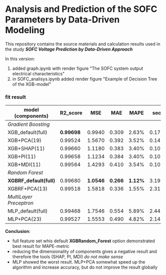 # Analysis and Prediction of the SOFC Parameters by Data-Driven Modeling

This repository contains the source materials and calculation results used in the study ***SOFC Voltage Prediction by Data-Driven Approach***

In this version:
1) added graph.ipynb with render figure "The SOFC system output electrical characteristics"
2) in SOFC_analisys.ipynb added render figure "Example of Decision Tree of the XGB-model"

### fit result

| model (components) | R2_score | MSE | MAE | MAPE | second |
| --- | --- | --- | --- | --- | --- |
| *Gradient Boosting* |
| XGB_default(full) | **0.99698** | 0.9940 | 0.309 | 2.63% | 0.175746 |
| XGB+PCA(19) | 0.99524 | 1.5670 | 0.392 | 3.52% | 0.141196 |
| XGB+SHAP(11) | 0.99660 | 1.1180 | 0.383 | 3.40% | 0.108277 |
| XGB+PI(11) | 0.99658 | 1.1234 | 0.384 | 3.40% | 0.108657 |
| XGB+MDI(11) | 0.99564	 | 1.4293 | 0.410 | 3.54% | 0.108386 |
| *Random Forest* |
| **XGBRF_default(full)** | 0.99680 | **1.0546** | **0.266** | **1.12%** | 3.190055 |
| XGBRF+PCA(13) | 0.99518 | 1.5818 | 0.336 | 1.55% | 2.319972 |
| *MultiLayer Preceptron*|
| MLP_default(full) | 0.99468 | 1.7546 | 0.554 | 5.89% | 2.443948 |
| MLP+PCA(23) | 0.99527 | 1.5553 | 0.490 | 4.82% | 2.144259 |
				

**Conclusion**:
- full feature set whis default **XGBRandom_Forest** option demonstrated best result for MAPE-metric
- reducing the dimensionality of components gives a negative result and therefore the tools (SHAP, PI, MDI) *do not make sense*
- MLP showed the worst result. MLP+PСA somewhat speed up the algorithm and increase accuracy, but do not improve the result globally